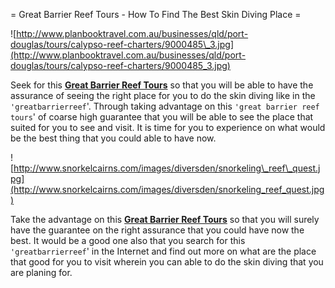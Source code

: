 \= Great Barrier Reef Tours - How To Find The Best Skin Diving Place =

![http://www.planbooktravel.com.au/businesses/qld/port-douglas/tours/calypso-reef-charters/9000485\_3.jpg](http://www.planbooktravel.com.au/businesses/qld/port-douglas/tours/calypso-reef-charters/9000485_3.jpg)

Seek for this **[Great Barrier Reef
Tours](http://www.greatbarrierreeftour.com.au/)** so that you will be
able to have the assurance of seeing the right place for you to do the
skin diving like in the `'greatbarrierreef`'. Through taking advantage
on this `'great barrier reef tours`' of coarse high guarantee that you
will be able to see the place that suited for you to see and visit. It
is time for you to experience on what would be the best thing that you
could able to have now.

![http://www.snorkelcairns.com/images/diversden/snorkeling\_reef\_quest.jpg](http://www.snorkelcairns.com/images/diversden/snorkeling_reef_quest.jpg)

Take the advantage on this **[Great Barrier Reef
Tours](http://www.greatbarrierreeftour.com.au/)** so that you will
surely have the guarantee on the right assurance that you could have now
the best. It would be a good one also that you search for this
`'greatbarrierreef`' in the Internet and find out more on what are the
place that good for you to visit wherein you can able to do the skin
diving that you are planing for.
